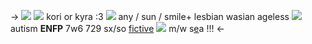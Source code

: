 -> ![](https://media.discordapp.net/attachments/1018069486554861599/1028645524150165624/2_sin_titulo_20221009142930.png) 
![](https://gnome.crd.co/assets/images/crowns/7b30d5a9.jpg?v=7c5c308b) kori or kyra :3 ![](https://gnome.crd.co/assets/images/heartsb/e39d62c6.gif?v=7c5c308b)
any / sun / smile+ lesbian
wasian ageless ![](https://gnome.crd.co/assets/images/pinksb/b5a7e8ea.gif?v=7c5c308b) autism
**ENFP** 7w6 729 sx/so
[fictive](https://media.discordapp.net/attachments/1012559729106624563/1018519256641589309/4C2138FE-0032-4040-B9AB-8A8000C1F29C.jpg) ![](https://gnome.crd.co/assets/images/pinksb/66a8567b.gif?v=7c5c308b) m/w s[e](https://rentry.co/seatherainever)a !!! <-